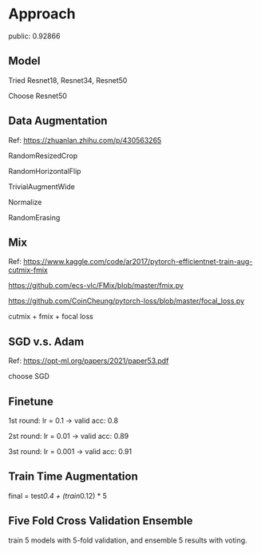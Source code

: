 # Approach

public: 0.92866

## Model

Tried Resnet18, Resnet34, Resnet50

Choose Resnet50

## Data Augmentation

Ref: https://zhuanlan.zhihu.com/p/430563265

RandomResizedCrop

RandomHorizontalFlip

TrivialAugmentWide

Normalize

RandomErasing

## Mix

Ref: 
https://www.kaggle.com/code/ar2017/pytorch-efficientnet-train-aug-cutmix-fmix

https://github.com/ecs-vlc/FMix/blob/master/fmix.py

https://github.com/CoinCheung/pytorch-loss/blob/master/focal_loss.py

cutmix + fmix + focal loss

## SGD v.s. Adam

Ref: https://opt-ml.org/papers/2021/paper53.pdf

choose SGD

## Finetune

1st round: lr = 0.1   -> valid acc: 0.8

2st round: lr = 0.01  -> valid acc: 0.89

3st round: lr = 0.001 -> valid acc: 0.91

## Train Time Augmentation

final = test*0.4 + (train*0.12) * 5

## Five Fold Cross Validation Ensemble

train 5 models with 5-fold validation, and ensemble 5 results with voting.
